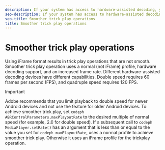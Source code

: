 ```yaml
---
description: If your system has access to hardware-assisted decoding, you can achieve smoother trick play than with the pure software implementation by using iFrame format.
seo-description: If your system has access to hardware-assisted decoding, you can achieve smoother trick play than with the pure software implementation by using iFrame format.
seo-title: Smoother trick play operations
title: Smoother trick play operations
---
```


# Smoother trick play operations

<a id="section_3DBFD7A3D1C7453096D3D3885E786263"></a>

Using iFrame format results in trick play operations that are not smooth. Smoother trick play operation uses a normal (not iFrame) profile, hardware decoding support, and an increased frame rate. Different hardware-assisted decoding devices have different capabilities. Double speed requires 60 frames per second (FPS), and quadruple speed requires 120 FPS.

>[!IMPORTANT]
>
>Adobe recommends that you limit playback to double speed for newer Android devices and not use the feature for older Android devices.
To achieve smoother trick play, set `codeph ABRControlParameters.maxPlayoutRate` to the desired multiple of normal speed (for example, 2.0 for double speed). If a subsequent call to `codeph MediaPlayer.setRate()` has an argument that is less than or equal to the value you set for `codeph maxPlayoutRate`,  uses a normal profile to achieve smoother trick play. Otherwise it uses an iFrame profile for the trickplay operation.

